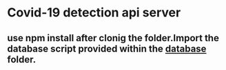 # Covid-19 detection api server
## use npm install after clonig the folder.Import the database script provided within the [database](database/corona_schema_user_data.sql) folder.



###### 